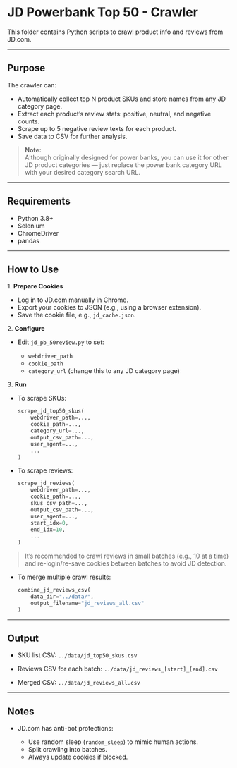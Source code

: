 # JD Powerbank Top 50 - Crawler

This folder contains Python scripts to crawl product info and reviews from JD.com.

---

## Purpose

The crawler can:
- Automatically collect top N product SKUs and store names from any JD category page.
- Extract each product’s review stats: positive, neutral, and negative counts.
- Scrape up to 5 negative review texts for each product.
- Save data to CSV for further analysis.

> **Note:**  
> Although originally designed for power banks, you can use it for other JD product categories — just replace the power bank category URL with your desired category search URL.

---

## Requirements

- Python 3.8+
- Selenium
- ChromeDriver
- pandas

---

## How to Use

1️. **Prepare Cookies**

* Log in to JD.com manually in Chrome.
* Export your cookies to JSON (e.g., using a browser extension).
* Save the cookie file, e.g., `jd_cache.json`.

2️. **Configure**

* Edit `jd_pb_50review.py` to set:

  * `webdriver_path`
  * `cookie_path`
  * `category_url` (change this to any JD category page)

3️. **Run**

* To scrape SKUs:

  ```python
  scrape_jd_top50_skus(
      webdriver_path=...,
      cookie_path=...,
      category_url=...,
      output_csv_path=...,
      user_agent=...,
      ...
  )
  ```

* To scrape reviews:

  ```python
  scrape_jd_reviews(
      webdriver_path=...,
      cookie_path=...,
      skus_csv_path=...,
      output_csv_path=...,
      user_agent=...,
      start_idx=0,
      end_idx=10,
      ...
  )
  ```

> It’s recommended to crawl reviews in small batches (e.g., 10 at a time) and re-login/re-save cookies between batches to avoid JD detection.

* To merge multiple crawl results:

  ```python
  combine_jd_reviews_csv(
      data_dir="../data/",
      output_filename="jd_reviews_all.csv"
  )
  ```

---

## Output

* SKU list CSV:
  `../data/jd_top50_skus.csv`

* Reviews CSV for each batch:
  `../data/jd_reviews_[start]_[end].csv`

* Merged CSV:
  `../data/jd_reviews_all.csv`

---

## Notes

* JD.com has anti-bot protections:

  * Use random sleep (`random_sleep`) to mimic human actions.
  * Split crawling into batches.
  * Always update cookies if blocked.

